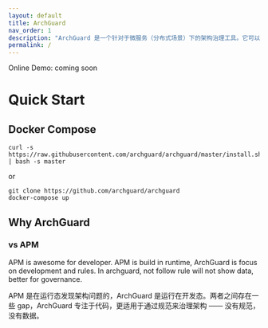 ```yaml
---
layout: default
title: ArchGuard
nav_order: 1
description: "ArchGuard 是一个针对于微服务（分布式场景）下的架构治理工具。它可以在开发过程中，帮助架构师、开发人员分析系统间的远程服务依赖情况、数据库依赖、API 依赖等。并根据一些架构治理模型，对现有系统提出改进建议。"
permalink: /
---
```


Online Demo: coming soon

# Quick Start

## Docker Compose

```
curl -s https://raw.githubusercontent.com/archguard/archguard/master/install.sh | bash -s master 
```

or

```
git clone https://github.com/archguard/archguard
docker-compose up
```

## Why ArchGuard

### vs APM

APM is awesome for developer. APM is build in runtime, ArchGuard is focus on development and rules. In archguard, not follow rule will not show data, better for governance.

APM 是在运行态发现架构问题的，ArchGuard 是运行在开发态。两者之间存在一些 gap，ArchGuard 专注于代码，更适用于通过规范来治理架构 —— 没有规范，没有数据。
